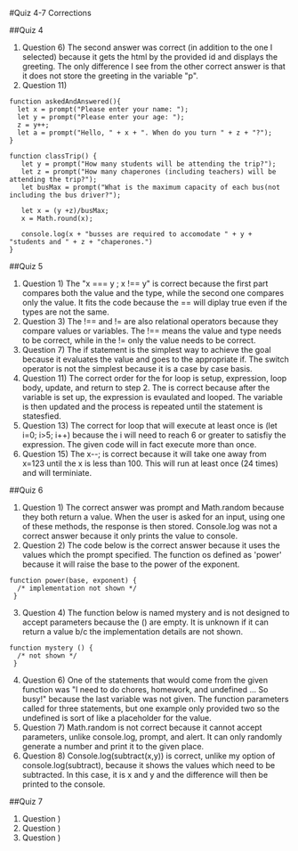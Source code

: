 #Quiz 4-7 Corrections

##Quiz 4

01. Question 6) The second answer was correct (in addition to the one I selected) because it gets the html by the provided id and displays the greeting. The only difference I see from the other correct answer is that it does not store the greeting in the variable "p".
02. Question 11) 
```
function askedAndAnswered(){
  let x = prompt("Please enter your name: ");
  let y = prompt("Please enter your age: ");
  z = y++;
  let a = prompt("Hello, " + x + ". When do you turn " + z + "?");
}
 ```
 ```
 function classTrip() { 
    let y = prompt("How many students will be attending the trip?");
    let z = prompt("How many chaperones (including teachers) will be attending the trip?");
    let busMax = prompt("What is the maximum capacity of each bus(not including the bus driver?");
    
    let x = (y +z)/busMax;
    x = Math.round(x);
    
    console.log(x + "busses are required to accomodate " + y + "students and " + z + "chaperones.")
 }
 ```
 
 ##Quiz 5
 
 01. Question 1) The "x === y ; x !== y" is correct because the first part compares both the value and the type, while the second one compares only the value. It fits the code because the == will diplay true even if the types are not the same.
 02. Question 3) The !== and != are also relational operators because they compare values or variables. The !== means the value and type needs to be correct, while in the != only the value needs to be correct.
 03. Question 7) The if statement is the simplest way to achieve the goal because it evaluates the value and goes to the appropriate if. The switch operator is not the simplest because it is a case by case basis. 
 04. Question 11) The correct order for the for loop is setup, expression, loop body, update, and return to step 2. The is correct because after the variable is set up, the expression is evaulated and looped. The variable is then updated and the process is repeated until the statement is statesfied.
 05. Question 13) The correct for loop that will execute at least once is (let i=0; i>5; i++) because the i will need to reach  6 or greater to satisfiy the expression. The given code will in fact execute more than once.
 06. Question 15) The x--; is correct because it will take one away from x=123 until the x is less than 100. This will run at least once (24 times) and will terminiate.

##Quiz 6

01. Question 1) The correct answer was prompt and Math.random because they both return a value. When the user is asked for an input, using one of these methods, the response is then stored. Console.log was not a correct answer because it only prints the value to console.
02. Question 2) The code below is the correct answer because it uses the values which the prompt specified. The function os defined as 'power' because it will raise the base to the power of the exponent.
```
function power(base, exponent) {
  /* implementation not shown */
 }
```
03. Question 4) The function below is named mystery and is not designed to accept parameters because the () are empty. It is unknown if it can return a value b/c the implementation details are not shown. 
```
function mystery () {
  /* not shown */
 }
```
04. Question 6) One of the statements that would come from the given function was "I need to do chores, homework, and undefined ... So busy!" because the last variable was not given. The function parameters called for three statements, but one example only provided two so the undefined is sort of like a placeholder for the value.
05. Question 7) Math.random is not correct because it cannot accept parameters, unlike console.log, prompt, and alert. It can only randomly generate a number and print it to the given place.
06. Question 8) Console.log(subtract(x,y)) is correct, unlike my option of console.log(subtract), because it shows the values which need to be subtracted. In this case, it is x and y and the difference will then be printed to the console.

##Quiz 7

01. Question )
02. Question )
03. Question )
